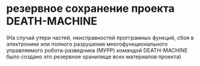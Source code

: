 # резервное сохранение проекта DEATH-MACHINE
(На случай утери частей, неисправностей прогграмных функций, сбоя в электронике или полного разрушения многофункционального управляемого робота-разведчика (МУРР) командой DEATH-MACHINE было создано это резервное хранилище всех материалов проекта)
